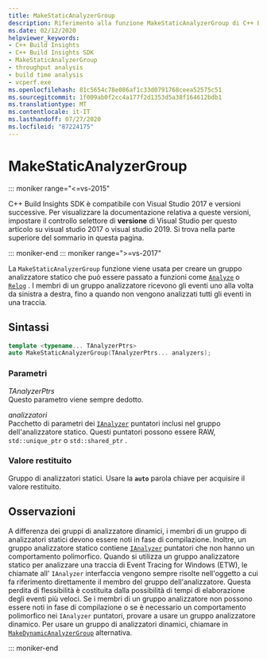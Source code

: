 ```yaml
---
title: MakeStaticAnalyzerGroup
description: Riferimento alla funzione MakeStaticAnalyzerGroup di C++ Build Insights SDK.
ms.date: 02/12/2020
helpviewer_keywords:
- C++ Build Insights
- C++ Build Insights SDK
- MakeStaticAnalyzerGroup
- throughput analysis
- build time analysis
- vcperf.exe
ms.openlocfilehash: 81c5654c78e086af1c33d0791768ceea52575c51
ms.sourcegitcommit: 1f009ab0f2cc4a177f2d1353d5a38f164612bdb1
ms.translationtype: MT
ms.contentlocale: it-IT
ms.lasthandoff: 07/27/2020
ms.locfileid: "87224175"
---
```

# <a name="makestaticanalyzergroup"></a>MakeStaticAnalyzerGroup

::: moniker range="<=vs-2015"

C++ Build Insights SDK è compatibile con Visual Studio 2017 e versioni successive. Per visualizzare la documentazione relativa a queste versioni, impostare il controllo selettore di **versione** di Visual Studio per questo articolo su visual studio 2017 o visual studio 2019. Si trova nella parte superiore del sommario in questa pagina.

::: moniker-end
::: moniker range=">=vs-2017"

La `MakeStaticAnalyzerGroup` funzione viene usata per creare un gruppo analizzatore statico che può essere passato a funzioni come [`Analyze`](analyze.md) o [`Relog`](relog.md) . I membri di un gruppo analizzatore ricevono gli eventi uno alla volta da sinistra a destra, fino a quando non vengono analizzati tutti gli eventi in una traccia.

## <a name="syntax"></a>Sintassi

```cpp
template <typename... TAnalyzerPtrs>
auto MakeStaticAnalyzerGroup(TAnalyzerPtrs... analyzers);
```

### <a name="parameters"></a>Parametri

*TAnalyzerPtrs*\
Questo parametro viene sempre dedotto.

*analizzatori*\
Pacchetto di parametri dei [`IAnalyzer`](../other-types/ianalyzer-class.md) puntatori inclusi nel gruppo dell'analizzatore statico. Questi puntatori possono essere RAW, `std::unique_ptr` o `std::shared_ptr` .

### <a name="return-value"></a>Valore restituito

Gruppo di analizzatori statici. Usare la **`auto`** parola chiave per acquisire il valore restituito.

## <a name="remarks"></a>Osservazioni

A differenza dei gruppi di analizzatore dinamici, i membri di un gruppo di analizzatori statici devono essere noti in fase di compilazione. Inoltre, un gruppo analizzatore statico contiene [`IAnalyzer`](../other-types/ianalyzer-class.md) puntatori che non hanno un comportamento polimorfico. Quando si utilizza un gruppo analizzatore statico per analizzare una traccia di Event Tracing for Windows (ETW), le chiamate all' `IAnalyzer` interfaccia vengono sempre risolte nell'oggetto a cui fa riferimento direttamente il membro del gruppo dell'analizzatore. Questa perdita di flessibilità è costituita dalla possibilità di tempi di elaborazione degli eventi più veloci. Se i membri di un gruppo analizzatore non possono essere noti in fase di compilazione o se è necessario un comportamento polimorfico nei `IAnalyzer` puntatori, provare a usare un gruppo analizzatore dinamico. Per usare un gruppo di analizzatori dinamici, chiamare in [`MakeDynamicAnalyzerGroup`](make-static-analyzer-group.md) alternativa.

::: moniker-end
